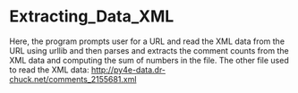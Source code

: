 # Extracting_Data_XML
Here, the program prompts user for a URL and read the XML data from the URL using urllib and then parses and extracts the comment counts from the XML data and computing the sum of numbers in the file. The other file used to read the XML data: http://py4e-data.dr-chuck.net/comments_2155681.xml 
